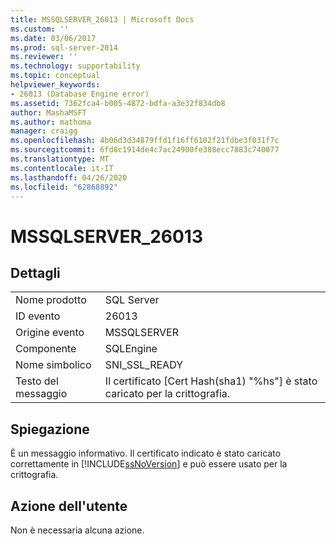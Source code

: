 ```yaml
---
title: MSSQLSERVER_26013 | Microsoft Docs
ms.custom: ''
ms.date: 03/06/2017
ms.prod: sql-server-2014
ms.reviewer: ''
ms.technology: supportability
ms.topic: conceptual
helpviewer_keywords:
- 26013 (Database Engine error)
ms.assetid: 7362fca4-b005-4872-bdfa-a3e32f834db8
author: MashaMSFT
ms.author: mathoma
manager: craigg
ms.openlocfilehash: 4b06d3d34879ffd1f16ff6102f21fdbe3f031f7c
ms.sourcegitcommit: 6fd8c1914de4c7ac24900fe388ecc7883c740077
ms.translationtype: MT
ms.contentlocale: it-IT
ms.lasthandoff: 04/26/2020
ms.locfileid: "62868892"
---
```

# <a name="mssqlserver_26013"></a>MSSQLSERVER_26013
    
## <a name="details"></a>Dettagli  
  
|||  
|-|-|  
|Nome prodotto|SQL Server|  
|ID evento|26013|  
|Origine evento|MSSQLSERVER|  
|Componente|SQLEngine|  
|Nome simbolico|SNI_SSL_READY|  
|Testo del messaggio|Il certificato [Cert Hash(sha1) "%hs"] è stato caricato per la crittografia.|  
  
## <a name="explanation"></a>Spiegazione  
 È un messaggio informativo. Il certificato indicato è stato caricato correttamente in [!INCLUDE[ssNoVersion](../../includes/ssnoversion-md.md)] e può essere usato per la crittografia.  
  
## <a name="user-action"></a>Azione dell'utente  
 Non è necessaria alcuna azione.  
  
  
